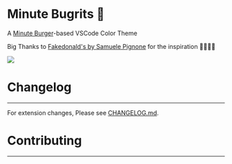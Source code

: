 # Minute Bugrits 🍔

A [Minute Burger](https://www.minuteburger.com/)-based VSCode Color Theme



Big Thanks to [Fakedonald's by Samuele Pignone](https://marketplace.visualstudio.com/items?itemName=SamuelePignone.fakedonalds) for the inspiration 🎉🎉🙇‍♂️

![](https://i.imgur.com/rMX8eGO.jpg)

# Changelog
---

For extension changes, Please see [CHANGELOG.md](CHANGELOG.md).

# Contributing
---

<!-- ## Working with Markdown

You can author your README using Visual Studio Code. Here are some useful editor keyboard shortcuts:

* Split the editor (`Cmd+\` on macOS or `Ctrl+\` on Windows and Linux).
* Toggle preview (`Shift+Cmd+V` on macOS or `Shift+Ctrl+V` on Windows and Linux).
* Press `Ctrl+Space` (Windows, Linux, macOS) to see a list of Markdown snippets.

## For more information

* [Visual Studio Code's Markdown Support](http://code.visualstudio.com/docs/languages/markdown)
* [Markdown Syntax Reference](https://help.github.com/articles/markdown-basics/) -->


